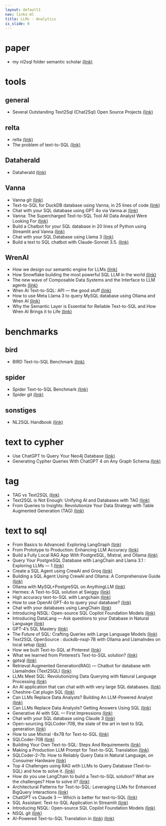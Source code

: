 ```yaml
---
layout: default1
nav: links-ml
title: LLMs - Analytics
is_slide: 0
---
```

# paper
- my nl2sql folder semantic scholar
[(link)](https://www.semanticscholar.org/shared/library/folder/11452802)

<!-- 
- A comprehensive evaluation of ChatGPT’s zero-shot Text-to-SQL capability
[(link)](https://arxiv.org/abs/2303.13547)
- Benchmarking and Improving Text-to-SQL Generation under Ambiguity
[(link)](https://arxiv.org/abs/2310.13659)
- Bridging Language and Data - Optimizing Text-to-SQL Generation in Large Language Models
[(link)](https://www.diva-portal.org/smash/record.jsf?pid=diva2%3A1833681&dswid=-7059)
- C3: Zero-shot Text-to-SQL with ChatGPT
[(link)](https://arxiv.org/abs/2307.07306)
- Divide and Prompt: Chain of Thought Prompting for Text-to-SQL
[(link)](https://arxiv.org/abs/2304.11556)
- Enhancing Text-to-SQL Capabilities of Large Language Models: A Study on Prompt Design Strategies
[(link)](https://arxiv.org/abs/2305.12586)
- Exploring Chain-of-Thought Style Prompting for Text-to-SQL
[(link)](https://arxiv.org/abs/2305.14215)
- Retrieval-augmented GPT-3.5-based Text-to-SQL Framework with Sample-aware Prompting and Dynamic Revision Chain
[(link)](https://arxiv.org/abs/2307.05074)
- Towards Robustness of Text-to-SQL Models against Synonym Substitution
[(link)](https://arxiv.org/abs/2106.01065)
-->

# tools
## general
- Several Outstanding Text2Sql (Chat2Sql) Open Source Projects
[(link)](https://medium.com/@tubelwj/several-outstanding-text2sql-chat2sql-open-source-projects-237de8496b93)


## relta
- relta
[(link)](https://www.relta.dev/)
- The problem of text-to-SQL
[(link)](https://medium.com/relta/the-problem-of-text-to-sql-9fa9df8d15ab)


## Dataherald
- Dataherald 
[(link)](https://github.com/Dataherald/dataherald)




## Vanna
- Vanna git
[(link)](https://github.com/vanna-ai/vanna)
- Text-to-SQL for DuckDB database using Vanna, in 25 lines of code
[(link)](https://arslanshahid-1997.medium.com/text-to-sql-for-duckdb-database-using-vanna-in-25-lines-of-code-f564d97faafd)
- Chat with your SQL database using GPT 4o via Vanna.ai
[(link)](https://arslanshahid-1997.medium.com/chat-with-your-sql-database-using-gpt-4o-via-vanna-ai-b87e3296f8dc)
- Vanna: The Supercharged Text-to-SQL Tool All Data Analyst Were Looking For
[(link)](bbb)
- Build a Chatbot for your SQL database in 20 lines of Python using Streamlit and Vanna
[(link)](https://blog.stackademic.com/build-a-chatbot-for-your-sql-database-in-20-lines-of-python-5fbd47d43649)
- Chat with your SQL Database using Llama 3
[(link)](https://arslanshahid-1997.medium.com/chat-with-your-sql-database-using-llama-3-4d4c496e12e8)
- Build a text to SQL chatbot with Claude-Sonnet 3.5.
[(link)](https://arslanshahid-1997.medium.com/build-a-text-to-sql-chatbot-with-claude-sonnet-3-5-621a5bf9f922)


## WrenAI
- How we design our semantic engine for LLMs
[(link)](https://blog.getwren.ai/how-we-design-our-semantic-engine-for-llms-84a00e6e3baa)
- How Snowflake building the most powerful SQL LLM in the world
[(link)](https://blog.getwren.ai/what-we-learned-from-snowflake-copilot-building-the-most-powerful-sql-llm-in-the-world-52f82d661bc1)
- The new wave of Composable Data Systems and the Interface to LLM agents
[(link)](https://blog.getwren.ai/the-new-wave-of-composable-data-systems-and-the-interface-to-llm-agents-ec8f0a2e7141)
- Wren AI Text-to-SQL: API — the good stuff
[(link)](https://medium.com/@qdrddr/wrenai-text-to-sql-api-the-good-stuff-e4d57c0c181c)
- How to use Meta Llama 3 to query MySQL database using Ollama and Wren AI
[(link)](https://blog.getwren.ai/how-to-use-meta-llama-3-to-query-mysql-database-using-ollama-on-your-machine-2c087b204e41)
- Why the Semantic Layer is Essential for Reliable Text-to-SQL and How Wren AI Brings it to Life
[(link)](https://medium.com/wrenai/why-the-semantic-layer-is-essential-for-reliable-text-to-sql-and-how-wren-ai-brings-it-to-life-c54cc0e6e4bc)



# benchmarks
## bird
- BIRD Text-to-SQL Benchmark
[(link)](https://bird-bench.github.io/)

## spider
- Spider Text-to-SQL Benchmark
[(link)](https://yale-lily.github.io/spider)
- Spider git
[(link)](https://github.com/taoyds/spider)

## sonstiges
- NL2SQL Handbook
[(link)](https://github.com/HKUSTDial/NL2SQL_Handbook)







# text to cypher
- Use ChatGPT to Query Your Neo4j Database
[(link)](https://towardsdatascience.com/use-chatgpt-to-query-your-neo4j-database-78680a05ec2)
- Generating Cypher Queries With ChatGPT 4 on Any Graph Schema
[(link)](https://medium.com/neo4j/generating-cypher-queries-with-chatgpt-4-on-any-graph-schema-a57d7082a7e7)

# tag
- TAG vs Text2SQL
[(link)](https://medium.com/@visrow/tag-vs-text2sql-96542742e401)
- Text2SQL is Not Enough: Unifying AI and Databases with TAG
[(link)](https://github.com/TAG-Research/TAG-Bench)
- From Queries to Insights: Revolutionize Your Data Strategy with Table Augmented Generation (TAG)
[(link)](https://medium.com/@kanishk.khatter/from-queries-to-insights-revolutionize-your-data-strategy-with-table-augmented-generation-tag-b9fb31006a52)






# text to sql
- From Basics to Advanced: Exploring LangGraph
[(link)](https://towardsdatascience.com/from-basics-to-advanced-exploring-langgraph-e8c1cf4db787)
- From Prototype to Production: Enhancing LLM Accuracy
[(link)](https://towardsdatascience.com/from-prototype-to-production-enhancing-llm-accuracy-791d79b0af9b)
- Build a Fully Local RAG App With PostgreSQL, Mistral, and Ollama 
[(link)](https://www.timescale.com/blog/build-a-fully-local-rag-app-with-postgresql-mistral-and-ollama/)
- Query Your PostgreSQL Database with LangChain and Llama 3.1 : Exploring LLMs — 1
[(link)](https://blog.gopenai.com/query-your-postgresql-database-with-langchain-and-llama-3-1-exploring-llms-1-ba3a9560c0d1)
- Create a SQL Agent using CrewAI and Groq
[(link)](https://medium.com/the-ai-forum/create-a-sql-agent-using-crewai-and-groq-005895ba31b3)
- Building a SQL Agent Using CrewAI and Ollama: A Comprehensive Guide
[(link)](https://medium.com/@mauryaanoop3/building-a-sql-agent-using-crewai-and-ollama-a-comprehensive-guide-1ad089610056)
- Ollama with MySQL+PostgreSQL on AnythingLLM
[(link)](https://medium.com/free-or-open-source-software/ollama-with-mysql-postgresql-on-anythingllm-8e8ff0b309b5)
- Hermes: A Text-to-SQL solution at Swiggy
[(link)](https://bytes.swiggy.com/hermes-a-text-to-sql-solution-at-swiggy-81573fb4fb6e)
- High accuracy text-to-SQL with Langchain
[(link)](https://medium.com/dataherald/high-accuracy-text-to-sql-with-langchain-840742133b83)
- How to use OpenAI GPT-4o to query your database?
[(link)](https://blog.getwren.ai/how-do-you-use-openai-gpt-4o-to-query-your-database-f24be68b0b70)
- Chat with your databases using LangChain
[(link)](https://coinsbench.com/chat-with-your-databases-using-langchain-bb7d31ed2e76)
- Introducing NSQL: Open-source SQL Copilot Foundation Models
[(link)](https://www.numbersstation.ai/post/introducing-nsql-open-source-sql-copilot-foundation-models)
- Introducing DataLang — Ask questions to your Database in Natural Language
[(link)](https://alexandromtzg.medium.com/introducing-datalang-ask-questions-to-your-database-in-natural-language-11a07ed66270)
- GPT-4’s SQL Mastery
[(link)](https://medium.com/querymind/gpt-4s-sql-mastery-2cd1f3dea543)
- The Future of SQL: Crafting Queries with Large Language Models
[(link)](https://blog.stackademic.com/the-future-of-sql-crafting-queries-with-large-language-models-3c696f978a8f)
- Text2SQL OpenSource : duckdb-nsql-7B with Ollama and LlamaIndex on local setup
[(link)](https://diptimanrc.medium.com/text2sql-opensource-duckdb-nsql-7b-with-ollama-and-llamaindex-on-local-setup-6f266f78bc4f)
- How we built Text-to-SQL at Pinterest
[(link)](https://medium.com/pinterest-engineering/how-we-built-text-to-sql-at-pinterest-30bad30dabff)
- What we learned from Pinterest’s Text-to-SQL solution?
[(link)](https://blog.getwren.ai/what-we-learned-from-pinterests-text-to-sql-solution-840fa5840635)
- gptsql
[(link)](https://github.com/tatari-tv/gptsql)
- Retrieval Augmented Generation(RAG) — Chatbot for database with LlamaIndex (Text2SQL)
[(link)](https://abvijaykumar.medium.com/retrieval-augmented-generation-rag-with-llamaindex-on-a-database-text2sql-f4276943b256)
- LLMs Meet SQL: Revolutionizing Data Querying with Natural Language Processing
[(link)](https://levelup.gitconnected.com/llms-meet-sql-revolutionizing-data-querying-with-natural-language-processing-52487337f043)
- An AI application that can chat with with very large SQL databases.
[(link)](https://systemdesigner.medium.com/an-ai-application-that-can-chat-with-with-very-large-sql-databases-acd730fcfa26)
- Cheshire-Cat plugin SQL
[(link)](https://medium.com/mad-chatter-tea-party/cheshire-cat-ai-plugin-aichatsql-12994a8f576b)
- Can LLMs Replace Data Analysts? Building An LLM-Powered Analyst
[(link)](bbb)
- Can LLMs Replace Data Analysts? Getting Answers Using SQL
[(link)](https://towardsdatascience.com/can-llms-replace-data-analysts-getting-answers-using-sql-8cf7da132259)
- Generative AI with SQL — First Impressions
[(link)](https://medium.com/learning-sql/generative-ai-with-sql-first-impressions-3d26c5f17ae3)
- Chat with your SQL database using Claude 3
[(link)](https://arslanshahid-1997.medium.com/chat-with-your-sql-database-using-claude-3-1e7476e1c1b2)
- Open-sourcing SQLCoder-70B, the state of the art in text to SQL generation
[(link)](https://defog.ai/blog/open-sourcing-sqlcoder-70b/)
- How to use Mixtral -8x7B for Text-to-SQL
[(link)](https://medium.com/dataherald/how-to-use-mixtral-8x7b-for-text-to-sql-9ae8bb52a3c3)
- SQLCoder-70B
[(link)](https://defog.ai/blog/open-sourcing-sqlcoder-70b/)
- Building Your Own Text-to-SQL: Steps And Requirements
[(link)](https://medium.com/querymind/building-your-own-text-to-sql-steps-and-requirements-ab276826c882)
- Making a Production LLM Prompt for Text-to-SQL Translation
[(link)](https://innerjoin.bit.io/making-a-production-llm-prompt-for-text-to-sql-translation-b798b6e94783)
- SQLCoder-2–7b: How to Reliably Query Data in Natural Language, on Consumer Hardware
[(link)](https://medium.com/use-ai/sqlcoder-2-7b-how-to-reliably-query-data-in-natural-language-on-consumer-hardware-cb352a3cf3ab)
- Top 4 Challenges using RAG with LLMs to Query Database (Text-to-SQL) and how to solve it.
[(link)](https://blog.getwren.ai/4-key-technical-challenges-using-rag-with-llms-to-query-database-text-to-sql-and-how-to-solve-it-5d5a3d6682e5)
- How do you use LangChain to build a Text-to-SQL solution? What are the challenges? How to solve it?
[(link)](https://blog.getwren.ai/how-do-you-use-langchain-to-build-a-text-to-sql-solution-what-are-the-challenges-how-to-solve-it-b6d9c66aa038)
- Architectural Patterns for Text-to-SQL: Leveraging LLMs for Enhanced BigQuery Interactions
[(link)](https://medium.com/google-cloud/architectural-patterns-for-text-to-sql-leveraging-llms-for-enhanced-bigquery-interactions-59756a749e15)
- ChatGPT vs Claude 3 — Which is better for text-to-SQL
[(link)](https://arslanshahid-1997.medium.com/chatgpt-vs-claude-3-which-is-better-for-text-to-sql-e2eee59ea581)
- SQL Assistant: Text-to-SQL Application in Streamlit
[(link)](https://medium.com/@romina.elena.mendez/sql-assistant-text-to-sql-application-in-streamlit-b54f65d06b97)
- Introducing NSQL: Open-source SQL Copilot Foundation Models
[(link)](https://www.numbersstation.ai/post/introducing-nsql-open-source-sql-copilot-foundation-models)
- NSQL git
[(link)](https://github.com/NumbersStationAI/NSQL/tree/main)
- AI-Powered Text-to-SQL Translation in 
[(link)](http://bit.io)
[(link)](https://blog.bit.io/ai-powered-text-to-sql-translation-in-bit-io-1fbcf32fd586)


